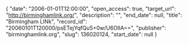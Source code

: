 {
  "date": "2006-01-01T12:00:00", 
  "open_access": true, 
  "target_url": "http://birminghamlink.org/", 
  "description": "", 
  "end_date": null, 
  "title": "Birmingham LINk", 
  "record_id": "20060101T120000/psETejYqfQu5+0w/U6OIIA==", 
  "publisher": "birminghamlink.org", 
  "slug": 136020124, 
  "start_date": null
}

